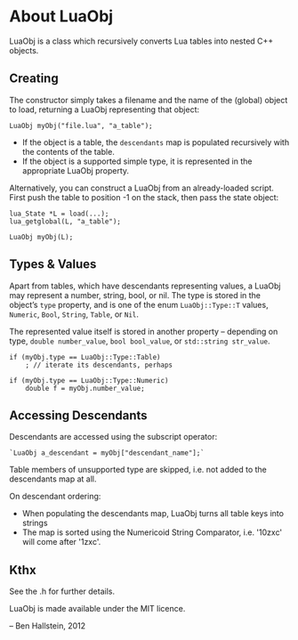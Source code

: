 
# About LuaObj

LuaObj is a class which recursively converts Lua tables into nested C++ objects.

## Creating

The constructor simply takes a filename and the name of the (global) object to load, returning a LuaObj representing that object:

    LuaObj myObj("file.lua", "a_table");

- If the object is a table, the `descendants` map is populated recursively with the contents of the table.
- If the object is a supported simple type, it is represented in the appropriate LuaObj property.

Alternatively, you can construct a LuaObj from an already-loaded script. First push the table to position -1 on the stack, then pass the state object:

    lua_State *L = load(...);
    lua_getglobal(L, "a_table");
    
    LuaObj myObj(L);


## Types & Values

Apart from tables, which have descendants representing values, a LuaObj may represent a number, string, bool, or nil. The type is stored in the object’s `type` property, and is one of the enum `LuaObj::Type::T` values, `Numeric`, `Bool`, `String`, `Table`, or `Nil`.

The represented value itself is stored in another property – depending on type, `double number_value`, `bool bool_value`, or `std::string str_value`.

    if (myObj.type == LuaObj::Type::Table)
        ; // iterate its descendants, perhaps
    
    if (myObj.type == LuaObj::Type::Numeric)
        double f = myObj.number_value;


## Accessing Descendants

Descendants are accessed using the subscript operator:

    `LuaObj a_descendant = myObj["descendant_name"];`


Table members of unsupported type are skipped, i.e. not added to the descendants map at all.

On descendant ordering:

- When populating the descendants map, LuaObj turns all table keys into strings
- The map is sorted using the Numericoid String Comparator, i.e. '10zxc' will come after '1zxc'.


## Kthx

See the .h for further details.

LuaObj is made available under the MIT licence.

– Ben Hallstein, 2012
